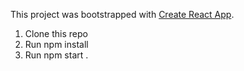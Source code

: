 This project was bootstrapped with [Create React App](https://github.com/facebookincubator/create-react-app).

1. Clone this repo
2. Run npm install
3. Run npm start
.